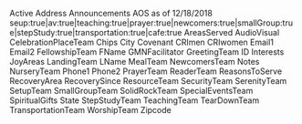 Active
Address
Announcements
AOS
	as of 12/18/2018
	seup:true|av:true|teaching:true|prayer:true|newcomers:true|smallGroup:true|stepStudy:true|transportation:true|cafe:true
AreasServed
AudioVisual
CelebrationPlaceTeam
Chips
City
Covenant
CRImen
CRIwomen
Email1
Email2
FellowshipTeam
FName
GMNFacilitator
GreetingTeam
ID
Interests
JoyAreas
LandingTeam
LName
MealTeam
NewcomersTeam
Notes
NurseryTeam
Phone1
Phone2
PrayerTeam
ReaderTeam
ReasonsToServe
RecoveryArea
RecoverySince
ResourceTeam
SecurityTeam
SerenityTeam
SetupTeam
SmallGroupTeam
SolidRockTeam
SpecialEventsTeam
SpiritualGifts
State
StepStudyTeam
TeachingTeam
TearDownTeam
TransportationTeam
WorshipTeam
Zipcode